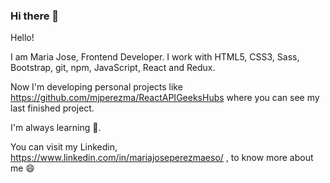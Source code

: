 ### Hi there 👋

<!--
**mjperezma/mjperezma** is a ✨ _special_ ✨ repository because its `README.md` (this file) appears on your GitHub profile.

Here are some ideas to get you started:

- 🔭 I’m currently working on ...
- 🌱 I’m currently learning ...
- 👯 I’m looking to collaborate on ...
- 🤔 I’m looking for help with ...
- 💬 Ask me about ...
- 📫 How to reach me: ...
- 😄 Pronouns: ...
- ⚡ Fun fact: ...
-->
Hello!

I am Maria Jose, Frontend Developer. I work with HTML5, CSS3, Sass, Bootstrap, git, npm, JavaScript, React and Redux.

Now I'm developing personal projects like https://github.com/mjperezma/ReactAPIGeeksHubs where you can see my last finished project.

I'm always learning 🔭.

You can visit my Linkedin, https://www.linkedin.com/in/mariajoseperezmaeso/ , to know more about me 😄
